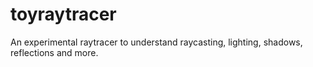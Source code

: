 # toyraytracer
An experimental raytracer to understand raycasting, lighting, shadows, reflections and more.
